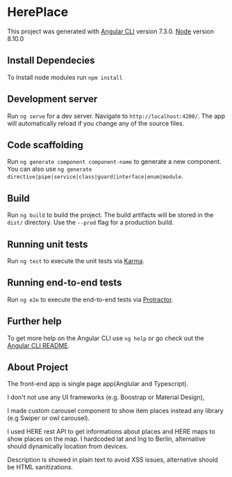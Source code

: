 # HerePlace

This project was generated with 
[Angular CLI](https://github.com/angular/angular-cli) version 7.3.0.
[Node](https://nodejs.org/en) version 8.10.0

## Install Dependecies
To Install node modules run `npm install` 

## Development server

Run `ng serve` for a dev server. Navigate to `http://localhost:4200/`. The app will automatically reload if you change any of the source files.

## Code scaffolding

Run `ng generate component component-name` to generate a new component. You can also use `ng generate directive|pipe|service|class|guard|interface|enum|module`.

## Build

Run `ng build` to build the project. The build artifacts will be stored in the `dist/` directory. Use the `--prod` flag for a production build.

## Running unit tests

Run `ng test` to execute the unit tests via [Karma](https://karma-runner.github.io).

## Running end-to-end tests

Run `ng e2e` to execute the end-to-end tests via [Protractor](http://www.protractortest.org/).

## Further help

To get more help on the Angular CLI use `ng help` or go check out the [Angular CLI README](https://github.com/angular/angular-cli/blob/master/README.md).

## About Project
The front-end app is single page app(Anglular and Typescript).

I don't not use any UI frameworks (e.g. Boostrap or Material Design),

I made custom carousel component to show item places instead any library (e.g Swiper or owl carousel).

I used HERE rest API to get informations about places and HERE maps to show places on the map. I hardcoded lat and lng to Berlin, alternative should dynamically location from devices.   

Description is showed in plain text to avoid XSS issues,  alternative should be HTML sanitizations.
 
